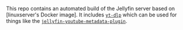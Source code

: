 This repo contains an automated build of the Jellyfin server based on [linuxserver's Docker image]. It includes [`yt-dlp`](https://github.com/yt-dlp/yt-dlp) which can be used for things like the [`jellyfin-youtube-metadata-plugin`](https://github.com/ankenyr/jellyfin-youtube-metadata-plugin).
